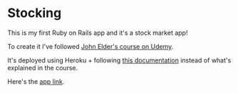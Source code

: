 # Stocking

This is my first Ruby on Rails app and it's a stock market app!

To create it I've followed [John Elder's course on Udemy](https://www.udemy.com/share/103uPy3@I26XH3TN4B2UvPguz6gOWi10n-pm4lYqgUZG6DKR-mtSvwxgUGTJktd2L_gE3AsqHQ==/).

It's deployed using Heroku + following [this documentation](https://devcenter.heroku.com/articles/sqlite3) instead of what's explained in the course.

Here's the [app link](https://boiling-beach-90415.herokuapp.com/).
